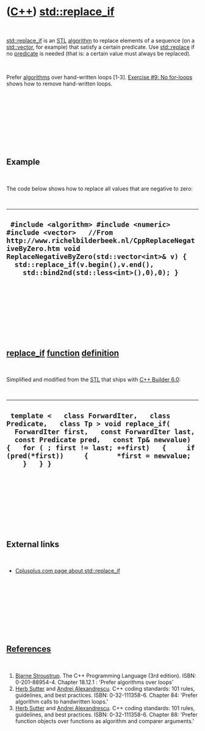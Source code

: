 



 

 

 

 

 

([C++](Cpp.htm)) [std::replace\_if](CppReplace_if.htm)
======================================================

 

[std::replace\_if](CppReplace_if.htm) is an [STL](CppStl.htm)
[algorithm](CppAlgorithm.htm) to replace elements of a sequence (on a
[std::vector](CppVector.htm), for example) that satisfy a certain
predicate. Use [std::replace](CppReplace.htm) if no
[predicate](CppPredicate.htm) is needed (that is: a certain value must
always be replaced).

 

Prefer [algorithms](CppAlgorithm.htm) over hand-written loops \[1-3\].
[Exercise \#9: No for-loops](CppExerciseNoForLoops.htm) shows how to
remove hand-written loops.

 

 

 

 

 

Example
-------

 

The code below shows how to replace all values that are negative to
zero:

 

  ---------------------------------------------------------------------------------------------------------------------------------------------------------------------------------------------------------------------------------------------------------------------
  ` #include <algorithm> #include <numeric> #include <vector>   //From http://www.richelbilderbeek.nl/CppReplaceNegativeByZero.htm void ReplaceNegativeByZero(std::vector<int>& v) {   std::replace_if(v.begin(),v.end(),     std::bind2nd(std::less<int>(),0),0); }`
  ---------------------------------------------------------------------------------------------------------------------------------------------------------------------------------------------------------------------------------------------------------------------

 

 

 

 

 

[replace\_if](CppReplace_if.htm) [function](CppFunction.htm) [definition](CppDefinition.htm)
--------------------------------------------------------------------------------------------

 

Simplified and modified from the [STL](CppStl.htm) that ships with [C++
Builder 6.0](CppBuilder.htm):

 

  -------------------------------------------------------------------------------------------------------------------------------------------------------------------------------------------------------------------------------------------------------------------------------------------
  ` template <   class ForwardIter,   class Predicate,   class Tp > void replace_if(   ForwardIter first,   const ForwardIter last,   const Predicate pred,   const Tp& newvalue) {   for ( ; first != last; ++first)   {     if (pred(*first))     {       *first = newvalue;     }   } }`
  -------------------------------------------------------------------------------------------------------------------------------------------------------------------------------------------------------------------------------------------------------------------------------------------

 

 

 

 

 

External links
--------------

 

-   [Cplusplus.com page about
    std::replace\_if](http://www.cplusplus.com/reference/algorithm/replace_if)

 

 

 

 

 

[References](CppReferences.htm)
-------------------------------

 

1.  [Bjarne Stroustrup](CppBjarneStroustrup.htm). The C++ Programming
    Language (3rd edition). ISBN: 0-201-88954-4. Chapter 18.12.1 :
    'Prefer algorithms over loops'
2.  [Herb Sutter](CppHerbSutter.htm) and [Andrei
    Alexandrescu](CppAndreiAlexandrescu.htm). C++ coding standards: 101
    rules, guidelines, and best practices. ISBN: 0-32-111358-6. Chapter
    84: 'Prefer algorithm calls to handwritten loops.'
3.  [Herb Sutter](CppHerbSutter.htm) and [Andrei
    Alexandrescu](CppAndreiAlexandrescu.htm). C++ coding standards: 101
    rules, guidelines, and best practices. ISBN: 0-32-111358-6. Chapter
    88: 'Prefer function objects over functions as algorithm and
    comparer arguments.'

 

 

 

 

 





 



